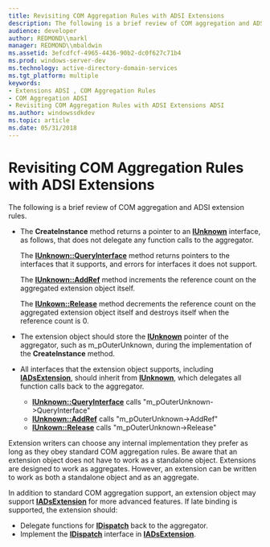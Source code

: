 ```yaml
---
title: Revisiting COM Aggregation Rules with ADSI Extensions
description: The following is a brief review of COM aggregation and ADSI extension rules.
audience: developer
author: REDMOND\\markl
manager: REDMOND\\mbaldwin
ms.assetid: 3efcdfcf-4965-4436-90b2-dc0f627c71b4
ms.prod: windows-server-dev
ms.technology: active-directory-domain-services
ms.tgt_platform: multiple
keywords:
- Extensions ADSI , COM Aggregation Rules
- COM Aggregation ADSI
- Revisiting COM Aggregation Rules with ADSI Extensions ADSI
ms.author: windowssdkdev
ms.topic: article
ms.date: 05/31/2018
---
```


# Revisiting COM Aggregation Rules with ADSI Extensions

The following is a brief review of COM aggregation and ADSI extension rules.

-   The **CreateInstance** method returns a pointer to an [**IUnknown**](33f1d79a-33fc-4ce5-a372-e08bda378332) interface, as follows, that does not delegate any function calls to the aggregator.

    The [**IUnknown::QueryInterface**](54d5ff80-18db-43f2-b636-f93ac053146d) method returns pointers to the interfaces that it supports, and errors for interfaces it does not support.

    The [**IUnknown::AddRef**](b4316efd-73d4-4995-b898-8025a316ba63) method increments the reference count on the aggregated extension object itself.

    The [**IUnkown::Release**](4b494c6f-f0ee-4c35-ae45-ed956f40dc7a) method decrements the reference count on the aggregated extension object itself and destroys itself when the reference count is 0.

-   The extension object should store the [**IUnknown**](33f1d79a-33fc-4ce5-a372-e08bda378332) pointer of the aggregator, such as m\_pOuterUnknown, during the implementation of the **CreateInstance** method.
-   All interfaces that the extension object supports, including [**IADsExtension**](/windows/desktop/api/Iads/nn-iads-iadsextension), should inherit from [**IUnknown**](33f1d79a-33fc-4ce5-a372-e08bda378332), which delegates all function calls back to the aggregator.
    -   [**IUnknown::QueryInterface**](54d5ff80-18db-43f2-b636-f93ac053146d) calls "m\_pOuterUnknown-&gt;QueryInterface"
    -   [**IUnknown::AddRef**](b4316efd-73d4-4995-b898-8025a316ba63) calls "m\_pOuterUnknown-&gt;AddRef"
    -   [**IUnkown::Release**](4b494c6f-f0ee-4c35-ae45-ed956f40dc7a) calls "m\_pOuterUnknown-&gt;Release"

Extension writers can choose any internal implementation they prefer as long as they obey standard COM aggregation rules. Be aware that an extension object does not have to work as a standalone object. Extensions are designed to work as aggregates. However, an extension can be written to work as both a standalone object and as an aggregate.

In addition to standard COM aggregation support, an extension object may support [**IADsExtension**](/windows/desktop/api/Iads/nn-iads-iadsextension) for more advanced features. If late binding is supported, the extension should:

-   Delegate functions for [**IDispatch**](https://msdn.microsoft.com/windows/desktop/ebbff4bc-36b2-4861-9efa-ffa45e013eb5) back to the aggregator.
-   Implement the [**IDispatch**](https://msdn.microsoft.com/windows/desktop/ebbff4bc-36b2-4861-9efa-ffa45e013eb5) interface in [**IADsExtension**](/windows/desktop/api/Iads/nn-iads-iadsextension).

 

 





